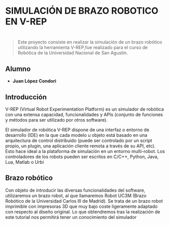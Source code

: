# SIMULACIÓN DE BRAZO ROBOTICO EN V-REP
# 
> Este proyecto consiste en realizar la simulación de un brazo robótico utilizando la herramienta V-REP,fue realizado para el curso de Robótica de la Universidad Nacional de San Agustín.


## Alumno
* **Juan López Condori**


## Introducción
V-REP (Virtual Robot Experimentation Platform) es un simulador de robótica con una extensa capacidad, funcionalidades y APIs (conjunto de funciones y métodos para ser utilizado por otros software).

El simulador de robótica V-REP dispone de una interfaz o entorno de desarrollo (IDE) en la que cada modelo u objeto está basado en una arquitectura de control distribuido (puede ser controlado por un script propio, un plugin, una aplicación cliente remota a través de su API, etc). Esto hace ideal a la plataforma de simulación en un entorno multi-robot. Los controladores de los robots pueden ser escritos en C/C++, Python, Java, Lua, Matlab o Urbi
## Brazo robótico

Con objeto de introducir las diversas funcionalidades del software, utilizaremos un brazo robot, al que llamaremos Robot UC3M (Brazo Robótico de la Universidad Carlos III de Madrid). Se trata de un brazo robot imprimible con impresoras 3D que muy bajo coste ligeramente adaptado con respecto al diseño original. Lo que obtendremos tras la realización de este tutorial nos permitirá tener un conocimiento del simulador
